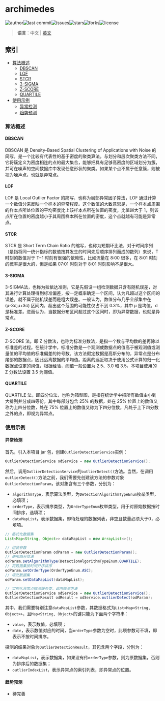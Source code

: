 # archimedes

![author](https://img.shields.io/badge/author-chariesgavin-blueviolet.svg)![last commit](https://img.shields.io/github/last-commit/guobinhit/archimedes.svg)![issues](https://img.shields.io/github/issues/guobinhit/archimedes.svg)![stars](https://img.shields.io/github/stars/guobinhit/archimedes.svg)![forks](	https://img.shields.io/github/forks/guobinhit/archimedes.svg)![license](https://img.shields.io/github/license/guobinhit/archimedes.svg)

> **语言**：中文 | [英文](https://github.com/guobinhit/archimedes/blob/master/README_ENGLISH.md)

## 索引

- [算法概述](#算法概述)
  - [DBSCAN](#DBSCAN)
  - [LOF](#LOF)
  - [STCR](#STCR)
  - [3-SIGMA](#3-SIGMA)
  - [Z-SCORE](#Z-SCORE)
  - [QUARTILE](#QUARTILE)
- [使用示例](#使用示例)
  - [异常检测](#异常检测)
  - [趋势预测](#趋势预测)

### 算法概述

#### DBSCAN

DBSCAN 是 Density-Based Spatial Clustering of Applications with Noise 的简写，是一个比较有代表性的基于密度的聚类算法。与划分和层次聚类方法不同，它将簇定义为密度相连的点的最大集合，能够把具有足够高密度的区域划分为簇，并可在噪声的空间数据库中发现任意形状的聚类。如果某个点不属于任意簇，则被视为噪声点，也就是异常点。

#### LOF

LOF 是 Local Outlier Factor 的简写，也称为局部异常因子算法，LOF 通过计算一个数值分来反映一个样本的异常程度。这个数值的大致意思是，一个样本点周围的样本点所处位置的平均密度比上该样本点所在位置的密度，比值越大于 1，则该点所在位置的密度越小于其周围样本所在位置的密度，这个点就越有可能是异常点。

#### STCR

STCR 是 Short Term Chain Ratio 的缩写，也称为短期环比法，对于时间序列（是指将同一统计指标的数值按其发生的时间先后顺序排列而成的数列）来说，T 时刻的数值对于 T−1 时刻有很强的依赖性，比如流量在 8:00 很多，在 8:01 时刻的概率是很大的，但是如果 07:01 时刻对于 8:01 时刻影响不是很大。

#### 3-SIGMA

3-SIGMA法，也称为拉依达准则，它是先假设一组检测数据只含有随机误差，对其进行计算处理得到标准偏差，按一定概率确定一个区间，认为凡超过这个区间的误差，就不属于随机误差而是粗大误差。一般认为，数值分布几乎全部集中在 (μ-3σ,μ+3σ) 区间内，超出这个范围的可能性仅占不到 0.3%，其中 μ 是均值，σ 是标准差。进而认为，当数据分布区间超过这个区间时，即为异常数据，也就是异常点。

#### Z-SCORE

Z-SCORE 法，即 Z 分数法，也称为标准分数法，是指一个数与平均数的差再除以标准差的过程。在统计学中，标准分数是一个观测或数据点的值高于被观测值或测量值的平均值的标准偏差的符号数。该方法假定数据是高斯分布的，异常点是分布尾部的数据点，因此远离数据的平均值。距离的远近取决于使用公式计算的归一化数据点设定的阈值，根据经验，阈值一般设置为 2.5、3.0 和 3.5，本项目使用的 Z 分数法设置 3.5 为阈值。

#### QUARTILE

QUARTILE 法，即四分位法，也称为箱型图，是指在统计学中把所有数值由小到大排列并分成四等份，其中每部分包含 25% 的数据，处在 25% 位置上的数值又称为上四分位数，处在 75% 位置上的数值又称为下四分位数，凡处于上下四分数之外的点，即视为异常点。

### 使用示例

#### 异常检测

首先，引入本项目 jar 包，创建`OutlierDetectionService`实例：

```java
OutlierDetectionService odService = new OutlierDetectionService();
```

然后，调用`OutlierDetectionService`的`outlierDetect()`方法。当然，在调用`outlierDetect()`方法之前，我们需要先创建该方法的参数对象`OutlierDetectionParam`，该对象含有三个参数，分别为：

- `algorithmType`，表示算法类型，为`DetectionAlgorithmTypeEnum`枚举类型，必填项；
- `orderType`，表示排序类型，为`OrderTypeEnum`枚举类型，用于对原始数据按时间排序，选填项；
- `dataMapList`，表示数据集，即待处理的数据列表，非空且数量必须大于0，必填项。

```java
// 格式化数据集
List<Map<String, Object>> dataMapList = new ArrayList<>();

// 组装参数
OutlierDetectionParam odParam = new OutlierDetectionParam();
// 使用四分位法
odParam.setAlgorithmType(DetectionAlgorithmTypeEnum.QUARTILE);
// 将数据集按时间升序排序
odParam.setOrderType(OrderTypeEnum.ASC);
// 填充数据集
odParam.setDataMapList(dataMapList);

// 实例化异常点探测服务类，调用探测方法
OutlierDetectionService odService = new OutlierDetectionService();
OutlierDetectionResult odResult = odService.outlierDetect(odParam);
```

其中，我们需要特别注意`dataMapList`参数，其数据格式为`List<Map<String, Object>>`，且`Map<String, Object>`的键只能为下面两个字符串：

- `value`，表示数值，必填项；
- `date`，表示数值对应的时间，当`orderType`参数为空时，此项参数可不填，即表示不按时间排序。

探测的结果对象为`OutlierDetectionResult`，其包含两个字段，分别为：

- `dataMapList`，表示数据集，如果没有传`orderType`参数，则为原数据集，否则为排序后的数据集；
- `outlierIndexList`，表示异常点的索引列表，即异常点的位置。

#### 趋势预测

- 待完善